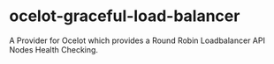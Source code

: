 # ocelot-graceful-load-balancer
A Provider for Ocelot which provides a Round Robin Loadbalancer API Nodes Health Checking.
